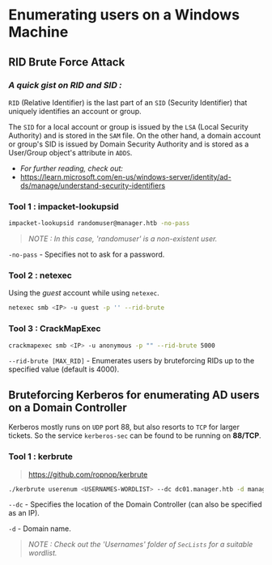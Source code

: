 # Enumerating users on a Windows Machine

## RID Brute Force Attack

### *A quick gist on RID and SID :*
`RID` (Relative Identifier) is the last part of an `SID` (Security Identifier) that uniquely identifies an account or group.

The `SID` for a local account or group is issued by the `LSA` (Local Security Authority) and is stored in the `SAM` file. On the other hand, a domain account or group's SID is issued by Domain Security Authority and is stored as a User/Group object's attribute in `ADDS`.

- *For further reading, check out:*
- https://learn.microsoft.com/en-us/windows-server/identity/ad-ds/manage/understand-security-identifiers

### Tool 1 : impacket-lookupsid

```bash
impacket-lookupsid randomuser@manager.htb -no-pass
```

> *NOTE : In this case, 'randomuser' is a non-existent user.*

`-no-pass` - Specifies not to ask for a password.

### Tool 2 : netexec

Using the *guest* account while using `netexec`.

```bash
netexec smb <IP> -u guest -p '' --rid-brute
```

### Tool 3 : CrackMapExec

```bash
crackmapexec smb <IP> -u anonymous -p "" --rid-brute 5000
```

`--rid-brute [MAX_RID]` - Enumerates users by bruteforcing RIDs up to the specified value (default is 4000).


## Bruteforcing Kerberos for enumerating AD users on a Domain Controller

Kerberos mostly runs on `UDP` port 88, but also resorts to `TCP` for larger tickets. So the service `kerberos-sec` can be found to be running on **88/TCP**.

### Tool 1 : kerbrute

> https://github.com/ropnop/kerbrute

```bash
./kerbrute userenum <USERNAMES-WORDLIST> --dc dc01.manager.htb -d manager.htb
```

`--dc` - Specifies the location of the Domain Controller (can also be specified as an IP).

`-d` -  Domain name.

> *NOTE : Check out the 'Usernames' folder of `SecLists` for a suitable wordlist.*

